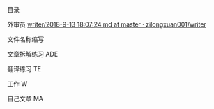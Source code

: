 目录 

外审员 [writer/2018-9-13 18:07:24.md at master · zilongxuan001/writer](https://github.com/zilongxuan001/writer/blob/master/2018-9-13%2018:07:24.md)

文件名称缩写

文章拆解练习 ADE

翻译练习 TE

工作  W

自己文章 MA


